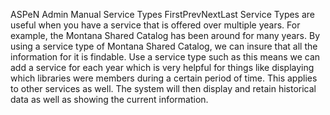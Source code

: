 ASPeN Admin Manual
Service Types
FirstPrevNextLast
Service Types are useful when you have a service that is offered over multiple years.  For example, the Montana Shared Catalog has been around for many years.  By using a service type of Montana Shared Catalog, we can insure that all the information for it is findable.  Use a service type such as this means we can add a service for each year which is very helpful for things like displaying which libraries were members during a certain period of time.  This applies to other services as well.  The system will then display and retain historical data as well as showing the current information.